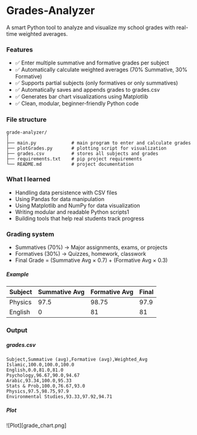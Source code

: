 # Grades-Analyzer
A smart Python tool to analyze and visualize my school grades with real-time weighted averages.

### Features

* ✅ Enter multiple summative and formative grades per subject
* ✅ Automatically calculate weighted averages (70% Summative, 30% Formative)
* ✅ Supports partial subjects (only formatives or only summatives)
* ✅ Automatically saves and appends grades to grades.csv
* ✅ Generates bar chart visualizations using Matplotlib
* ✅ Clean, modular, beginner-friendly Python code

### File structure

```
grade-analyzer/
│
├── main.py             # main program to enter and calculate grades
├── plotGrades.py       # plotting script for visualization
├── grades.csv          # stores all subjects and grades
├── requirements.txt    # pip project requirements
└── README.md           # project documentation
```

### What I learned

* Handling data persistence with CSV files
* Using Pandas for data manipulation
* Using Matplotlib and NumPy for data visualization
* Writing modular and readable Python scripts1
* Building tools that help real students track progress

### Grading system
- Summatives (70%) → Major assignments, exams, or projects
- Formatives (30%) → Quizzes, homework, classwork
- Final Grade = (Summative Avg × 0.7) + (Formative Avg × 0.3)

##### Example
| Subject | Summative Avg | Formative Avg | Final |
|---------|---------------|---------------|-------|
| Physics | 97.5          | 98.75         | 97.9  |
| English | 0             | 81            | 81    |


### Output

##### grades.csv
```csv
Subject,Summative (avg),Formative (avg),Weighted_Avg
Islamic,100.0,100.0,100.0
English,0.0,81.0,81.0
Psychology,96.67,90.0,94.67
Arabic,93.34,100.0,95.33
Stats & Prob,100.0,76.67,93.0
Physics,97.5,98.75,97.9
Environmental Studies,93.33,97.92,94.71
```

##### Plot
![Plot][grade_chart.png]
